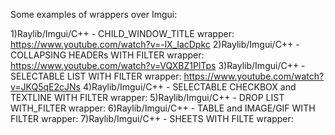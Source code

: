 Some examples of wrappers over Imgui:

1)Raylib/Imgui/C++ - CHILD_WINDOW_TITLE wrapper:                            https://www.youtube.com/watch?v=-lX_lacDpkc
2)Raylib/Imgui/C++ - COLLAPSING HEADERs WITH FILTER wrapper:                https://www.youtube.com/watch?v=VQXBZ1PlTps
3)Raylib/Imgui/C++ - SELECTABLE LIST WITH FILTER wrapper:                   https://www.youtube.com/watch?v=JKQ5qE2cJNs
4)Raylib/Imgui/C++ - SELECTABLE CHECKBOX and TEXTLINE WITH FILTER wrapper: 
5)Raylib/Imgui/C++ - DROP LIST WITH_FILTER wrapper:
6)Raylib/Imgui/C++ - TABLE and IMAGE/GIF WITH FILTER wrapper: 
7)Raylib/Imgui/C++ - SHEETS WITH FILTE wrapper: 
